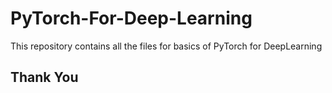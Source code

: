 # PyTorch-For-Deep-Learning

This repository contains all the files for basics of PyTorch for DeepLearning

## Thank You
